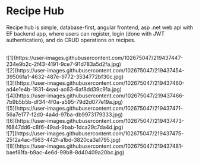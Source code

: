 # Recipe Hub

Recipe hub is simple, database-first, angular frontend, asp .net web api with EF backend app,
where users can register, login (done with JWT authentication), and do CRUD operations on recipes.

</br>
![1](https://user-images.githubusercontent.com/102675047/219437447-234e9b2c-2f43-4191-9ce7-91d783a5d2fa.jpg)
</br>
![2](https://user-images.githubusercontent.com/102675047/219437454-39506fa1-4632-487e-9772-3534772bf30c.jpg)
</br>
![3](https://user-images.githubusercontent.com/102675047/219437460-ad4e1e4b-1831-4ead-ac63-6af8dd39c91a.jpg)
</br>
![4](https://user-images.githubusercontent.com/102675047/219437466-7b9b5b5b-df34-4f0a-a595-79d2d077e19a.jpg)
</br>
![5](https://user-images.githubusercontent.com/102675047/219437471-56a7e177-f2d0-4a4d-97ba-db9973179333.jpg)
</br>
![6](https://user-images.githubusercontent.com/102675047/219437473-f6847dd6-c8f6-49ad-9bab-1dca29c7da4d.jpg)
</br>
![7](https://user-images.githubusercontent.com/102675047/219437475-2512a4ac-f563-442f-a1bd-3820ca3a1795.jpg)
</br>
![8](https://user-images.githubusercontent.com/102675047/219437481-baef81fa-b9ac-4e6d-99b8-8d40409a20bc.jpg)
